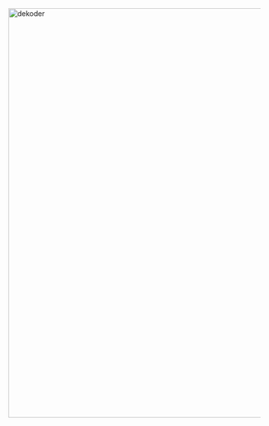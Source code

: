 <img width="892" height="818" alt="dekoder" src="https://github.com/user-attachments/assets/5945cbe6-4d3a-4bb9-aa67-4c80b2958414" />
